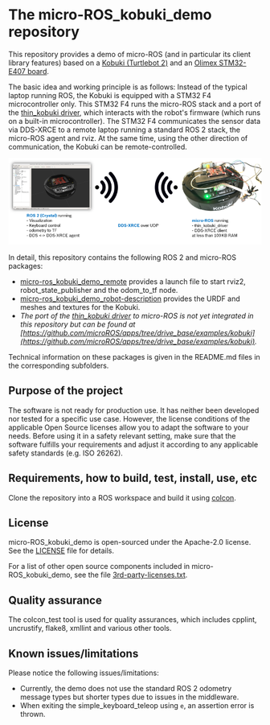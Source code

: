 # The micro-ROS_kobuki_demo repository

This repository provides a demo of micro-ROS (and in particular its client library features) based on a [Kobuki (Turtlebot 2)](http://kobuki.yujinrobot.com/about2/) and an [Olimex STM32-E407 board](https://www.olimex.com/Products/ARM/ST/STM32-E407/open-source-hardware).

The basic idea and working principle is as follows: Instead of the typical laptop running ROS, the Kobuki is equipped with a STM32 F4 microcontroller only. This STM32 F4 runs the micro-ROS stack and a port of the [thin_kobuki driver](https://github.com/Lab-RoCoCo/thin_drivers/blob/master/thin_kobuki/), which interacts with the robot's firmware (which runs on a built-in microcontroller). The STM32 F4 communicates the sensor data via DDS-XRCE to a remote laptop running a standard ROS 2 stack, the micro-ROS agent and rviz. At the same time, using the other direction of communication, the Kobuki can be remote-controlled.

![Illustration of idea and working principle](README_idea.png)

In detail, this repository contains the following ROS 2 and micro-ROS packages:

* [micro-ros_kobuki_demo_remote](micro-ros_kobuki_demo_remote/) provides a launch file to start rviz2, robot_state_publisher and the odom_to_tf node.
* [micro-ros_kobuki_demo_robot-description](micro-ros_kobuki_demo_robot-description/) provides the URDF and meshes and textures for the Kobuki.
* _The port of the [thin_kobuki driver](https://github.com/Lab-RoCoCo/thin_drivers/blob/master/thin_kobuki/) to micro-ROS is not yet integrated in this repository but can be found at [https://github.com/microROS/apps/tree/drive_base/examples/kobuki](https://github.com/microROS/apps/tree/drive_base/examples/kobuki)._

Technical information on these packages is given in the README.md files in the corresponding subfolders.

## Purpose of the project

The software is not ready for production use. It has neither been developed nor tested for a specific use case. However, the license conditions of the applicable Open Source licenses allow you to adapt the software to your needs. Before using it in a safety relevant setting, make sure that the software fulfills your requirements and adjust it according to any applicable safety standards (e.g. ISO 26262).

## Requirements, how to build, test, install, use, etc

Clone the repository into a ROS workspace and build it using [colcon](https://colcon.readthedocs.io/).

## License

micro-ROS_kobuki_demo is open-sourced under the Apache-2.0 license. See the [LICENSE](LICENSE) file for details.

For a list of other open source components included in micro-ROS_kobuki_demo, see the file [3rd-party-licenses.txt](3rd-party-licenses.txt).

## Quality assurance

The colcon_test tool is used for quality assurances, which includes cpplint, uncrustify, flake8, xmllint and various other tools.

## Known issues/limitations

Please notice the following issues/limitations:

* Currently, the demo does not use the standard ROS 2 odometry message types but shorter types due to issues in the middleware.
* When exiting the simple_keyboard_teleop using `e`, an assertion error is thrown.
